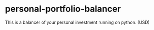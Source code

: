 # personal-portfolio-balancer
This is a balancer of your personal investment running on python. (USD)
